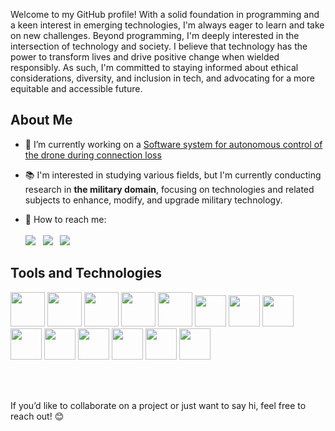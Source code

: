 <p> 
Welcome to my GitHub profile! With a solid foundation in programming and a keen interest in emerging technologies, I'm always eager to learn and take on new challenges. Beyond programming, I'm deeply interested in the intersection of technology and society. I believe that technology has the power to transform lives and drive positive change when wielded responsibly. As such, I'm committed to staying informed about ethical considerations, diversity, and inclusion in tech, and advocating for a more equitable and accessible future.
</p>

<h2>About Me</h2>

- 🎯 I’m currently working on a [Software system for autonomous control of the drone during connection loss](https://github.com/aidkor/DACS)
  
- 📚 I'm interested in studying various fields, but I'm currently conducting research in **the military domain**, focusing on technologies and related subjects to enhance, modify, and upgrade military technology. 
  
- 📡 How to reach me:<br><br>
<a href="https://linkedin.com/in/denyskoren"><img src="https://img.shields.io/badge/LinkedIn-0077B5?style=for-the-badge&logo=linkedin&logoColor=white"/></a> &nbsp;
<a href="https://t.me/aidkor"><img src="https://img.shields.io/badge/Telegram-2CA5E0?style=for-the-badge&logo=telegram&logoColor=white"/></a> &nbsp;
<a href="https://www.instagram.com/aidankoryeli/"><img src="https://img.shields.io/badge/Instagram-E4405F?style=for-the-badge&logo=instagram&logoColor=white"/></a> &nbsp; 

<!--
<h3>Projects</h3>

- [**DACS**](https://github.com/aidkor/DACS): A software system for autonomous control of the drone during connection loss.
- [**Project X**](https://github.com/aidkor/ProjectX): Description of another key project you’ve worked on.
- [**Project Y**](https://github.com/aidkor/ProjectY): Description of another key project you’ve worked on.

<h3>Achievements & Certifications</h3>

- 🏅 **Certification 1:** Description of certification.
- 🏆 **Award 1:** Description of award or achievement.
- 🥇 **Hackathon Winner:** Details about the hackathon and what you achieved.
-->

<h2>Tools and Technologies</h2>
<p>
  <img src="https://cdn.jsdelivr.net/gh/devicons/devicon@latest/icons/c/c-original.svg" width="55" height="55"/>          
  <img src="https://cdn.jsdelivr.net/gh/devicons/devicon@latest/icons/cplusplus/cplusplus-original.svg" width="55" height="55"/>
  <img src="https://cdn.jsdelivr.net/gh/devicons/devicon@latest/icons/csharp/csharp-original.svg" width="55" height="55"/>
  <img src="https://cdn.jsdelivr.net/gh/devicons/devicon@latest/icons/java/java-original.svg" width="55" height="55"/> 
  <img src="https://cdn.jsdelivr.net/gh/devicons/devicon@latest/icons/python/python-original.svg" width="55" height="55"/>  
  <img src="https://cdn.jsdelivr.net/gh/devicons/devicon@latest/icons/microsoftsqlserver/microsoftsqlserver-original.svg" width="50" height="50" />
  <img src="https://cdn.jsdelivr.net/gh/devicons/devicon@latest/icons/mysql/mysql-original.svg" width="50" height="50" />
  <img src="https://cdn.jsdelivr.net/gh/devicons/devicon@latest/icons/html5/html5-original.svg" width="50" height="50" />     
  <img src="https://cdn.jsdelivr.net/gh/devicons/devicon@latest/icons/css3/css3-original.svg" width="50" height="50" />     
  <img src="https://cdn.jsdelivr.net/gh/devicons/devicon@latest/icons/javascript/javascript-original.svg" width="50" height="50" />     
  <img src="https://cdn.jsdelivr.net/gh/devicons/devicon@latest/icons/blender/blender-original.svg" width="50" height="50" />     
  <img src="https://cdn.jsdelivr.net/gh/devicons/devicon@latest/icons/unrealengine/unrealengine-original.svg" width="50" height="50" />
  <img src="https://cdn.jsdelivr.net/gh/devicons/devicon@latest/icons/matlab/matlab-original.svg" width="50" height="50" />
  <img src="https://cdn.jsdelivr.net/gh/devicons/devicon@latest/icons/git/git-original.svg" width="50" height="50" />
</p><br><br>

<p>If you’d like to collaborate on a project or just want to say hi, feel free to reach out! 😊</p>
